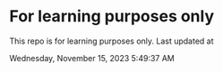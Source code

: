# For learning purposes only
This repo is for learning purposes only.
Last updated at

Wednesday, November 15, 2023 5:49:37 AM

